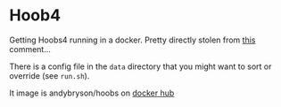 # Hoob4

Getting Hoobs4 running in a docker. Pretty directly stolen from [this](https://github.com/hoobs-org/HOOBS/issues/1774#issuecomment-1126948067) comment...

There is a config file in the `data` directory that you might want to sort or override (see `run.sh`).

It image is andybryson/hoobs on [docker hub](https://hub.docker.com/r/andybryson/hoobs)
